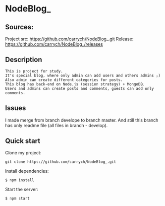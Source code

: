 # NodeBlog_

Sources:
----

Project src: https://github.com/carrych/NodeBlog_.git
Release: https://github.com/carrych/NodeBlog_/releases

Description
----
```
This is project for study.
It's special blog, where only admin can add users and others admins ;)
Also admin can create different categories for posts.
This blog has back-end on Node.js (session strategy) + MongoDB.
Users and admins can create posts and comments, guests can add only comments.
```
Issues
----
I made merge from branch develope to branch master. And still this branch has only readme file (all files in branch - develop).

Quick start
----
Clone my project:
```
git clone https://github.com/carrych/NodeBlog_.git
```

Install dependencies:
```
$ npm install
```

Start the server:
```
$ npm start
```
